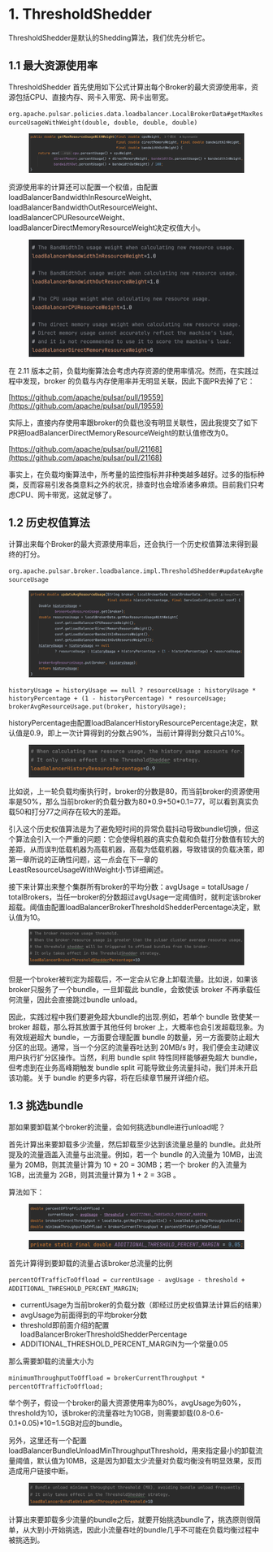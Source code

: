 # 1. ThresholdShedder

ThresholdShedder是默认的Shedding算法，我们优先分析它。

## **1.1 最大资源使用率**

ThresholdShedder 首先使用如下公式计算出每个Broker的最大资源使用率，资源包括CPU、直接内存、网卡入带宽、网卡出带宽。

`org.apache.pulsar.policies.data.loadbalancer.LocalBrokerData#getMaxResourceUsageWithWeight(double, double, double, double)`

<figure><img src="../.gitbook/assets/image (16).png" alt=""><figcaption></figcaption></figure>

资源使用率的计算还可以配置一个权值，由配置loadBalancerBandwidthInResourceWeight、loadBalancerBandwidthOutResourceWeight、loadBalancerCPUResourceWeight、loadBalancerDirectMemoryResourceWeight决定权值大小。

<figure><img src="../.gitbook/assets/image (17).png" alt=""><figcaption></figcaption></figure>

在 2.11 版本之前，负载均衡算法会考虑内存资源的使用率情况。然而，在实践过程中发现，broker 的负载与内存使用率并无明显关联，因此下面PR去掉了它：

[https://github.com/apache/pulsar/pull/19559](https://github.com/apache/pulsar/pull/19559)

实际上，直接内存使用率跟broker的负载也没有明显关联性，因此我提交了如下PR把loadBalancerDirectMemoryResourceWeight的默认值修改为0。

[https://github.com/apache/pulsar/pull/21168](https://github.com/apache/pulsar/pull/21168)

事实上，在负载均衡算法中，所考量的监控指标并非种类越多越好。过多的指标种类，反而容易引发各类意料之外的状况，排查时也会增添诸多麻烦。目前我们只考虑CPU、网卡带宽，这就足够了。



## **1.2 历史权值算法**

计算出来每个Broker的最大资源使用率后，还会执行一个历史权值算法来得到最终的打分。

`org.apache.pulsar.broker.loadbalance.impl.ThresholdShedder#updateAvgResourceUsage`

<figure><img src="../.gitbook/assets/image (18).png" alt=""><figcaption></figcaption></figure>

```
historyUsage = historyUsage == null ? resourceUsage : historyUsage * historyPercentage + (1 - historyPercentage) * resourceUsage;
brokerAvgResourceUsage.put(broker, historyUsage);
```

historyPercentage由配置loadBalancerHistoryResourcePercentage决定，默认值是0.9，即上一次计算得到的分数占90%，当前计算得到分数只占10%。

<figure><img src="../.gitbook/assets/image (19).png" alt=""><figcaption></figcaption></figure>

比如说，上一轮负载均衡执行时，broker的分数是80，而当前broker的资源使用率是50%，那么当前broker的负载分数为80\*0.9+50\*0.1=77，可以看到真实负载50和打分77之间存在较大的差距。

引入这个历史权值算法是为了避免短时间的异常负载抖动导致bundle切换，但这个算法会引入一个严重的问题：它会使得机器的真实负载和负载打分数值有较大的差距，从而误判低载机器为高载机器，高载为低载机器，导致错误的负载决策，即第一章所说的正确性问题，这一点会在下一章的LeastResourceUsageWithWeight小节详细阐述。



接下来计算出来整个集群所有broker的平均分数：avgUsage = totalUsage / totalBrokers，当任一broker的分数超过avgUsage一定阈值时，就判定该broker超载。阈值由配置loadBalancerBrokerThresholdShedderPercentage决定，默认值为10。

<figure><img src="../.gitbook/assets/image (20).png" alt=""><figcaption></figcaption></figure>

但是一个broker被判定为超载后，不一定会从它身上卸载流量。比如说，如果该broker只服务了一个bundle，一旦卸载此 bundle，会致使该 broker 不再承载任何流量，因此会直接跳过bundle unload。

因此，实践过程中我们要避免超大bundle的出现.例如，若单个 bundle 致使某一 broker 超载，那么将其放置于其他任何 broker 上，大概率也会引发超载现象。为有效规避超大 bundle，一方面要合理配置 bundle 的数量，另一方面要防止超大分区的出现。通常，当一个分区的流量吞吐达到 20MB/s 时，我们便会主动建议用户执行扩分区操作。当然，利用 bundle split 特性同样能够避免超大 bundle，但考虑到在业务高峰期触发 bundle split 可能导致业务流量抖动，我们并未开启该功能。关于 bundle 的更多内容，将在后续章节展开详细介绍。



## **1.3 挑选bundle**

那如果要卸载某个broker的流量，会如何挑选bundle进行unload呢？

首先计算出来要卸载多少流量，然后卸载至少达到该流量总量的 bundle。此处所提及的流量涵盖入流量与出流量。例如，若一个 bundle 的入流量为 10MB，出流量为 20MB，则其流量计算为 10 + 20 = 30MB；若一个 broker 的入流量为 1GB，出流量为 2GB，则其流量计算为 1 + 2 = 3GB 。

算法如下：

<figure><img src="../.gitbook/assets/image (21).png" alt=""><figcaption></figcaption></figure>

<figure><img src="../.gitbook/assets/image (22).png" alt=""><figcaption></figcaption></figure>

首先计算得到要卸载的流量占该broker总流量的比例

`percentOfTrafficToOffload = currentUsage - avgUsage - threshold + ADDITIONAL_THRESHOLD_PERCENT_MARGIN;`

* currentUsage为当前broker的负载分数（即经过历史权值算法计算后的结果）
* avgUsage为前面得到的平均broker分数
* threshold即前面介绍的配置loadBalancerBrokerThresholdShedderPercentage
* ADDITIONAL\_THRESHOLD\_PERCENT\_MARGIN为一个常量0.05

那么需要卸载的流量大小为

`minimumThroughputToOffload = brokerCurrentThroughput * percentOfTrafficToOffload;`

&#x20;

举个例子，假设一个broker的最大资源使用率为80%，avgUsage为60%，threshold为10，该broker的流量吞吐为10GB，则需要卸载(0.8-0.6-0.1+0.05)\*10=1.5GB对应的bundle。

&#x20;

另外，这里还有一个配置loadBalancerBundleUnloadMinThroughputThreshold，用来指定最小的卸载流量阈值，默认值为10MB，这是因为卸载太少流量对负载均衡没有明显效果，反而造成用户链接中断。

<figure><img src="../.gitbook/assets/image (23).png" alt=""><figcaption></figcaption></figure>

计算出来要卸载多少流量的bundle之后，就要开始挑选bundle了，挑选原则很简单，从大到小开始挑选，因此小流量吞吐的bundle几乎不可能在负载均衡过程中被挑选到。

&#x20;

